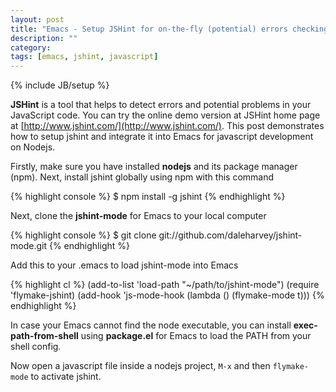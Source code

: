 ```yaml
---
layout: post
title: "Emacs - Setup JSHint for on-the-fly (potential) errors checking"
description: ""
category: 
tags: [emacs, jshint, javascript]
---
```

{% include JB/setup %}

**JSHint** is a tool that helps to detect errors and potential problems in your
JavaScript code. You can try the online demo version at JSHint home page at
[http://www.jshint.com/](http://www.jshint.com/). This post demonstrates how to
setup jshint and integrate it into Emacs for javascript development on Nodejs.

Firstly, make sure you have installed **nodejs** and its package manager (npm).
Next, install jshint globally using npm with this command

{% highlight console %}
$ npm install -g jshint
{% endhighlight %}

Next, clone the **jshint-mode** for Emacs to your local computer

{% highlight console %}
$ git clone git://github.com/daleharvey/jshint-mode.git
{% endhighlight %}

<!-- more -->

Add this to your .emacs to load jshint-mode into Emacs

{% highlight cl %}
(add-to-list 'load-path "~/path/to/jshint-mode")
(require 'flymake-jshint)
(add-hook 'js-mode-hook
     (lambda () (flymake-mode t)))
{% endhighlight %}

In case your Emacs cannot find the node executable, you can install
**exec-path-from-shell** using **package.el** for Emacs to load the PATH from your shell
config.

Now open a javascript file inside a nodejs project, `M-x` and then
`flymake-mode` to activate jshint.
